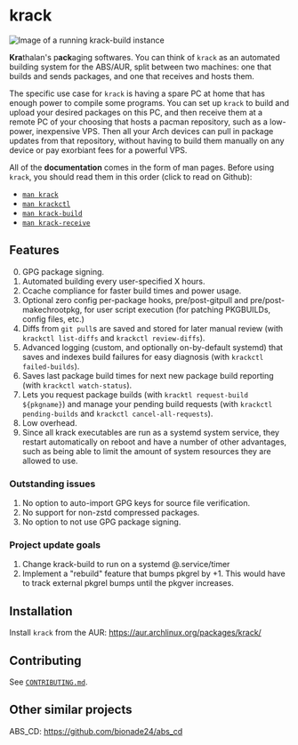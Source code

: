 # krack

![Image of a running krack-build instance](https://krathalan.net/krack1.webp)

**Kra**thalan's p**ack**aging softwares. You can think of `krack` as an automated building system for the ABS/AUR, split between two machines: one that builds and sends packages, and one that receives and hosts them.

The specific use case for `krack` is having a spare PC at home that has enough power to compile some programs. You can set up `krack` to build and upload your desired packages on this PC, and then receive them at a remote PC of your choosing that hosts a pacman repository, such as a low-power, inexpensive VPS. Then all your Arch devices can pull in package updates from that repository, without having to build them manually on any device or pay exorbiant fees for a powerful VPS.

All of the **documentation** comes in the form of man pages. Before using `krack`, you should read them in this order (click to read on Github):

- [`man krack`](man/krack.1.scd)
- [`man krackctl`](man/krackctl.1.scd)
- [`man krack-build`](man/krack-build.1.scd)
- [`man krack-receive`](man/krack-receive.1.scd)

## Features
0. GPG package signing.
1. Automated building every user-specified X hours.
2. Ccache compliance for faster build times and power usage.
3. Optional zero config per-package hooks, pre/post-gitpull and pre/post-makechrootpkg, for user script execution (for patching PKGBUILDs, config files, etc.)
4. Diffs from `git pull`s are saved and stored for later manual review (with `krackctl list-diffs` and `krackctl review-diffs`).
5. Advanced logging (custom, and optionally on-by-default systemd) that saves and indexes build failures for easy diagnosis (with `krackctl failed-builds`).
6. Saves last package build times for next new package build reporting (with `krackctl watch-status`).
7. Lets you request package builds (with `kracktl request-build ${pkgname}`) and manage your pending build requests (with `krackctl pending-builds` and `krackctl cancel-all-requests`).
8. Low overhead.
9. Since all krack executables are run as a systemd system service, they restart automatically on reboot and have a number of other advantages, such as being able to limit the amount of system resources they are allowed to use.

### Outstanding issues
1. No option to auto-import GPG keys for source file verification.
2. No support for non-zstd compressed packages.
3. No option to not use GPG package signing.

### Project update goals
1. Change krack-build to run on a systemd @.service/timer
2. Implement a "rebuild" feature that bumps pkgrel by +1. This would have to track external pkgrel bumps until the pkgver increases.

## Installation
Install `krack` from the AUR: https://aur.archlinux.org/packages/krack/

## Contributing
See [`CONTRIBUTING.md`](CONTRIBUTING.md).

## Other similar projects
ABS_CD: https://github.com/bionade24/abs_cd
